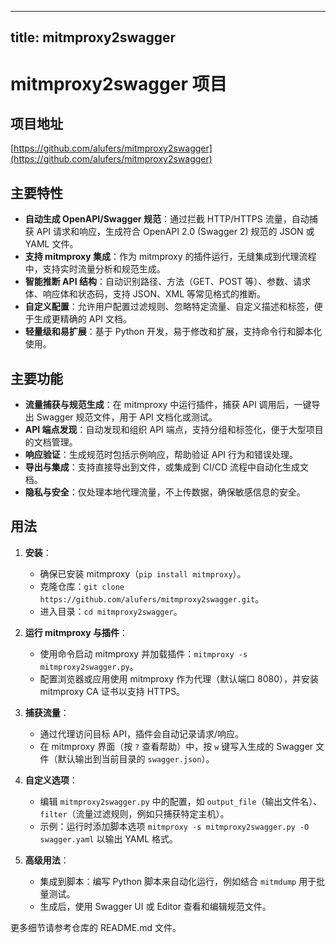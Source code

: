 
---
title: mitmproxy2swagger
---

# mitmproxy2swagger 项目

## 项目地址
[https://github.com/alufers/mitmproxy2swagger](https://github.com/alufers/mitmproxy2swagger)

## 主要特性
- **自动生成 OpenAPI/Swagger 规范**：通过拦截 HTTP/HTTPS 流量，自动捕获 API 请求和响应，生成符合 OpenAPI 2.0 (Swagger 2) 规范的 JSON 或 YAML 文件。
- **支持 mitmproxy 集成**：作为 mitmproxy 的插件运行，无缝集成到代理流程中，支持实时流量分析和规范生成。
- **智能推断 API 结构**：自动识别路径、方法（GET、POST 等）、参数、请求体、响应体和状态码，支持 JSON、XML 等常见格式的推断。
- **自定义配置**：允许用户配置过滤规则、忽略特定流量、自定义描述和标签，便于生成更精确的 API 文档。
- **轻量级和易扩展**：基于 Python 开发，易于修改和扩展，支持命令行和脚本化使用。

## 主要功能
- **流量捕获与规范生成**：在 mitmproxy 中运行插件，捕获 API 调用后，一键导出 Swagger 规范文件，用于 API 文档化或测试。
- **API 端点发现**：自动发现和组织 API 端点，支持分组和标签化，便于大型项目的文档管理。
- **响应验证**：生成规范时包括示例响应，帮助验证 API 行为和错误处理。
- **导出与集成**：支持直接导出到文件，或集成到 CI/CD 流程中自动化生成文档。
- **隐私与安全**：仅处理本地代理流量，不上传数据，确保敏感信息的安全。

## 用法
1. **安装**：
   - 确保已安装 mitmproxy（`pip install mitmproxy`）。
   - 克隆仓库：`git clone https://github.com/alufers/mitmproxy2swagger.git`。
   - 进入目录：`cd mitmproxy2swagger`。

2. **运行 mitmproxy 与插件**：
   - 使用命令启动 mitmproxy 并加载插件：`mitmproxy -s mitmproxy2swagger.py`。
   - 配置浏览器或应用使用 mitmproxy 作为代理（默认端口 8080），并安装 mitmproxy CA 证书以支持 HTTPS。

3. **捕获流量**：
   - 通过代理访问目标 API，插件会自动记录请求/响应。
   - 在 mitmproxy 界面（按 `?` 查看帮助）中，按 `w` 键写入生成的 Swagger 文件（默认输出到当前目录的 `swagger.json`）。

4. **自定义选项**：
   - 编辑 `mitmproxy2swagger.py` 中的配置，如 `output_file`（输出文件名）、`filter`（流量过滤规则，例如只捕获特定主机）。
   - 示例：运行时添加脚本选项 `mitmproxy -s mitmproxy2swagger.py -O swagger.yaml` 以输出 YAML 格式。

5. **高级用法**：
   - 集成到脚本：编写 Python 脚本来自动化运行，例如结合 `mitmdump` 用于批量测试。
   - 生成后，使用 Swagger UI 或 Editor 查看和编辑规范文件。

更多细节请参考仓库的 README.md 文件。